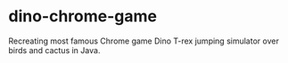 # dino-chrome-game
Recreating most famous Chrome game Dino T-rex jumping simulator over birds and cactus in Java.
